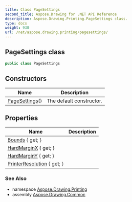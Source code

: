 ```yaml
---
title: Class PageSettings
second_title: Aspose.Drawing for .NET API Reference
description: Aspose.Drawing.Printing.PageSettings class. 
type: docs
weight: 930
url: /net/aspose.drawing.printing/pagesettings/
---
```

## PageSettings class

```csharp
public class PageSettings
```

## Constructors

| Name | Description |
| --- | --- |
| [PageSettings](pagesettings/)() | The default constructor. |

## Properties

| Name | Description |
| --- | --- |
| [Bounds](../../aspose.drawing.printing/pagesettings/bounds/) { get; } |  |
| [HardMarginX](../../aspose.drawing.printing/pagesettings/hardmarginx/) { get; } |  |
| [HardMarginY](../../aspose.drawing.printing/pagesettings/hardmarginy/) { get; } |  |
| [PrinterResolution](../../aspose.drawing.printing/pagesettings/printerresolution/) { get; } |  |

### See Also

* namespace [Aspose.Drawing.Printing](../../aspose.drawing.printing/)
* assembly [Aspose.Drawing.Common](../../)


